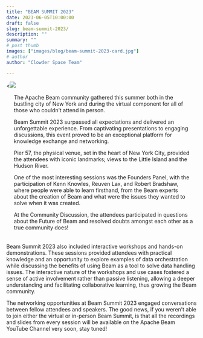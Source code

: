 ```yaml
---
title: "BEAM SUMMIT 2023"
date: 2023-06-05T10:00:00
draft: false
slug: beam-summit-2023/
description: ""
summary: ""
# post thumb
images: ["images/blog/beam-summit-2023-card.jpg"]
# author
author: "Clowder Space Team"

---
```


<div class="media">
  <<img src="/images/blog/beam-summit-2023.jpg" class="img-fluid mx-auto d-block" >
  <div class="media-body" style="padding: 0px 10px 5px 20px;">

<p>The Apache Beam community gathered this summer both in the bustling city of New York and during the virtual component for all of those who couldn’t attend in person. 

Beam Summit 2023 surpassed all expectations and delivered an unforgettable experience. From captivating presentations to engaging discussions, this event proved to be an exceptional platform for knowledge exchange and networking.

Pier 57, the physical venue, set in the heart of New York City, provided the attendees with  iconic landmarks; views to the Little Island and the Hudson River.

One of the most interesting sessions was the Founders Panel, with the participation of Kenn Knowles, Reuven Lax, and Robert Bradshaw, where people were able to learn firsthand, from the Beam experts about the creation of Beam and what were the issues they wanted to solve when it was created.

At the  Community Discussion, the attendees participated in questions about the Future of Beam and resolved doubts amongst each other as a true community does!</p>

  </div>
</div>

Beam Summit 2023 also included interactive workshops and hands-on demonstrations. These sessions provided attendees with practical knowledge and an opportunity to explore examples of data orchestration while discussing the benefits of using Beam as a tool to solve data handling issues. The interactive nature of the workshops and use cases fostered a sense of active involvement rather than passive listening, allowing a deeper understanding and facilitating collaborative learning, thus growing the Beam community.

The networking opportunities at Beam Summit 2023 engaged conversations between fellow attendees and speakers. The good news, if you weren’t able to join either the virtual or in-person Beam Summit, is that all the recordings and slides from every session will be available on the Apache Beam YouTube Channel very soon, stay tuned!


